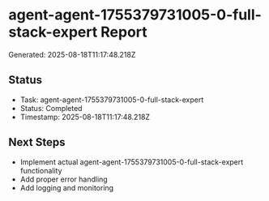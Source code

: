 # agent-agent-1755379731005-0-full-stack-expert Report

Generated: 2025-08-18T11:17:48.218Z

## Status
- Task: agent-agent-1755379731005-0-full-stack-expert
- Status: Completed
- Timestamp: 2025-08-18T11:17:48.218Z

## Next Steps
- Implement actual agent-agent-1755379731005-0-full-stack-expert functionality
- Add proper error handling
- Add logging and monitoring
